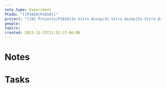 ```yaml
---
note_type: Experiment
PCode: "[[P1010|P1010]]"
project: "[[02 Projects/P1010/In Vitro Assay/In Vitro Assay|In Vitro Assay]]"
people: 
topics: 
created: 2023-12-25T11:52:17-06:00
---
```

# Notes

# Tasks


